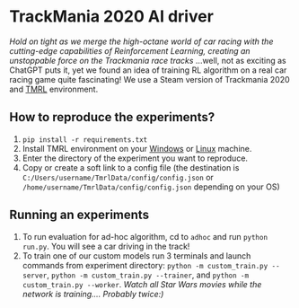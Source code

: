 # TrackMania 2020 AI driver
*Hold on tight as we merge the high-octane world of car racing with the cutting-edge capabilities of Reinforcement Learning, creating an unstoppable force on the Trackmania race tracks*
...well, not as exciting as ChatGPT puts it, yet we found an idea of training RL algorithm on a real car racing game quite fascinating! We use a Steam version of Trackmania 2020 and [TMRL](https://github.com/trackmania-rl/tmrl) environment.

## How to reproduce the experiments?
1.  `pip install -r requirements.txt`
2.  Install TMRL environment on your [Windows](https://github.com/trackmania-rl/tmrl/blob/master/readme/Install.md) or [Linux](https://github.com/trackmania-rl/tmrl/blob/master/readme/install_linux.md) machine.
3.  Enter the directory of the experiment you want to reproduce.
4.  Copy or create a soft link to a config file (the destination is `C:/Users/username/TmrlData/config/config.json` or `/home/username/TmrlData/config/config.json` depending on your OS)

## Running an experiments
1. To run evaluation for ad-hoc algorithm, cd to `adhoc` and run `python run.py`. You will see a car driving in the track!
2. To train one of our custom models run 3 terminals and launch commands from experiment directory: `python -m custom_train.py --server`, `python -m custom_train.py --trainer`, and `python -m custom_train.py --worker`. *Watch all Star Wars movies while the network is training.... Probably twice:)*
